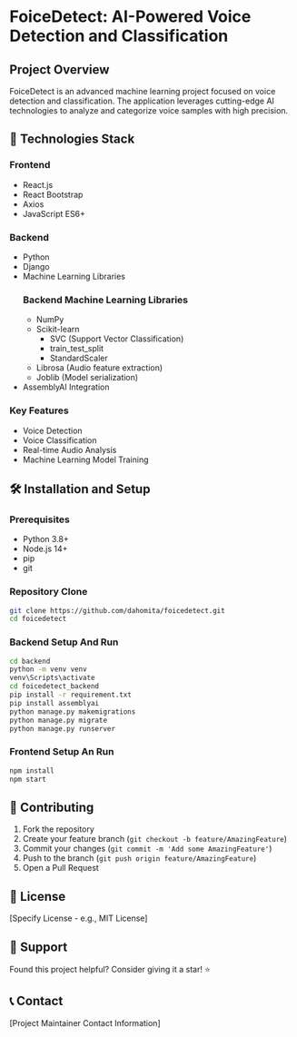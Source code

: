 # FoiceDetect: AI-Powered Voice Detection and Classification

## Project Overview

FoiceDetect is an advanced machine learning project focused on voice detection and classification. The application leverages cutting-edge AI technologies to analyze and categorize voice samples with high precision.

## 🚀 Technologies Stack

### Frontend
- React.js
- React Bootstrap
- Axios
- JavaScript ES6+

### Backend
- Python
- Django
- Machine Learning Libraries
  ### Backend Machine Learning Libraries
  - NumPy
  - Scikit-learn
    - SVC (Support Vector Classification)
    - train_test_split
    - StandardScaler
  - Librosa (Audio feature extraction)
  - Joblib (Model serialization)
- AssemblyAI Integration

### Key Features
- Voice Detection
- Voice Classification
- Real-time Audio Analysis
- Machine Learning Model Training

## 🛠 Installation and Setup

### Prerequisites
- Python 3.8+
- Node.js 14+
- pip
- git

### Repository Clone
```bash
git clone https://github.com/dahomita/foicedetect.git
cd foicedetect
```

### Backend Setup And Run
```bash
cd backend
python -m venv venv
venv\Scripts\activate
cd foicedetect_backend
pip install -r requirement.txt
pip install assemblyai
python manage.py makemigrations
python manage.py migrate
python manage.py runserver
```

### Frontend Setup An Run
```bash
npm install
npm start
```

## 🤝 Contributing
1. Fork the repository
2. Create your feature branch (`git checkout -b feature/AmazingFeature`)
3. Commit your changes (`git commit -m 'Add some AmazingFeature'`)
4. Push to the branch (`git push origin feature/AmazingFeature`)
5. Open a Pull Request

## 📄 License
[Specify License - e.g., MIT License]

## 🌟 Support
Found this project helpful? Consider giving it a star! ⭐

## 📞 Contact
[Project Maintainer Contact Information]
